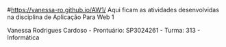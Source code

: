 #https://vanessa-ro.github.io/AW1/
Aqui ficam as atividades desenvolvidas na disciplina de Aplicação Para Web 1

Vanessa Rodrigues Cardoso - Prontuário: SP3024261 - Turma: 313 - Informática
